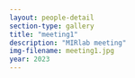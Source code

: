 ```yaml
---
layout: people-detail
section-type: gallery
title: "meeting1"
description: "MIRlab meeting"
img-filename: meeting1.jpg
year: 2023
---
```

